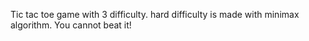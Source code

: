 Tic tac toe game with 3 difficulty. 
hard difficulty is made with minimax algorithm. You cannot beat it!
